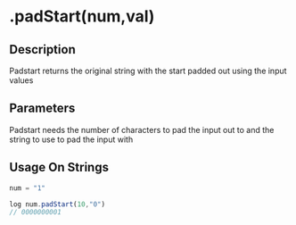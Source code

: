 # .padStart(num,val)

## Description

Padstart returns the original string with the start padded out using the input values

## Parameters

Padstart needs the number of characters to pad the input out to and the string to use to pad the input with

## Usage On Strings

```javascript
num = "1"

log num.padStart(10,"0")
// 0000000001
```
